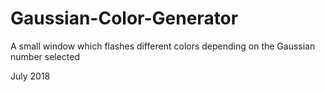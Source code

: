 # Gaussian-Color-Generator
A small window which flashes different colors depending on the Gaussian number selected

July 2018
